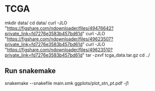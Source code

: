 # TCGA
mkdir data/
cd data/
curl -JLO "https://figshare.com/ndownloader/files/49476642?private_link=fd7276e3583b457bd61d"
curl -JLO "https://figshare.com/ndownloader/files/49623507?private_link=fd7276e3583b457bd61d"
curl -JLO "https://figshare.com/ndownloader/files/49623510?private_link=fd7276e3583b457bd61d"
tar -zxvf tcga_data.tar.gz
cd ../
## Run snakemake ##
snakemake --snakefile main.smk ggplots/plot_stn_pt.pdf -j1
